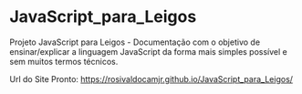 # JavaScript_para_Leigos
Projeto JavaScript para Leigos - Documentação com o objetivo de ensinar/explicar a linguagem JavaScript da forma mais simples possível e sem muitos termos técnicos.

Url do Site Pronto: https://rosivaldocamjr.github.io/JavaScript_para_Leigos/
